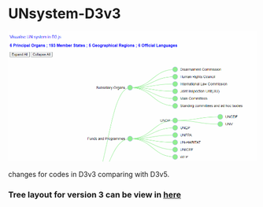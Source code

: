 # UNsystem-D3v3

![Preview](https://github.com/jyang123-bit/UNsystem-D3v3/blob/master/d3v3.gif)

changes for codes in D3v3 comparing with D3v5.

### Tree layout for version 3 can be view in [here](https://jyang123-bit.github.io/UNsystem-D3v3/)
